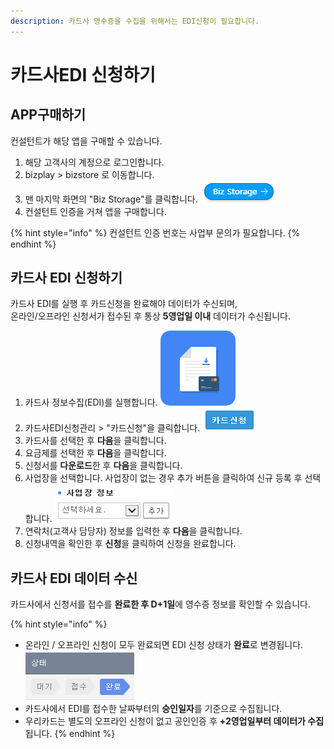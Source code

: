 ```yaml
---
description: 카드사 영수증을 수집을 위해서는 EDI신청이 필요합니다.
---
```


# 카드사EDI 신청하기

## APP구매하기

컨설턴트가 해당 앱을 구매할 수 있습니다.

1.  해당 고객사의 계정으로 로그인합니다.
2.  bizplay &gt; bizstore 로 이동합니다.
3.  맨 마지막 화면의 "Biz Storage"를 클릭합니다.  ![](../.gitbook/assets/iexplore_npfjbqsgjx.png) 
4.  컨설턴트 인증을 거쳐 앱을 구매합니다.

{% hint style="info" %}
 컨설턴트 인증 번호는 사업부 문의가 필요합니다.
{% endhint %}

## 카드사 EDI 신청하기

카드사 EDI를 실행 후 카드신청을 완료해야 데이터가 수신되며,   
온라인/오프라인 신청서가 접수된 후 통상 **5영업일 이내** 데이터가 수신됩니다.

1.  카드사 정보수집\(EDI\)를 실행합니다. ![](../.gitbook/assets/20161110_fd0a76e0-8798-4eb6-9c19-b992d61c380a.png) 
2.  카드사EDI신청관리 &gt; "카드신청"을 클릭합니다.  ![](../.gitbook/assets/iexplore_t1mjfn86xv.png) 
3.  카드사를 선택한 후 **다음**을 클릭합니다.
4.  요금제를 선택한 후 **다음**을 클릭합니다.
5.  신청서를 **다운로드**한 후 **다음**을 클릭합니다.
6.  사업장을 선택합니다. 사업장이 없는 경우 추가 버튼을 클릭하여 신규 등록 후 선택합니다.  ![](../.gitbook/assets/iexplore_dlmghaeomq.png) 
7.  연락처\(고객사 담당자\) 정보를 입력한 후 **다음**을 클릭합니다.
8.  신청내역을 확인한 후 **신청**을 클릭하여 신청을 완료합니다.

##  카드사 EDI 데이터 수신

 카드사에서 신청서를 접수를 **완료한 후 D+1일**에  영수증 정보를 확인할 수 있습니다.

{% hint style="info" %}
* 온라인 / 오프라인 신청이 모두 완료되면 EDI 신청 상태가 **완료**로 변경됩니다.  ![](../.gitbook/assets/iexplore_f1rhjt5rqu.png) 
* 카드사에서 EDI를 접수한 날짜부터의 **승인일자**를 기준으로 수집됩니다.
*  우리카드는 별도의 오프라인 신청이 없고 공인인증 후 **+2영업일부터 데이터가 수집**됩니다.
{% endhint %}

